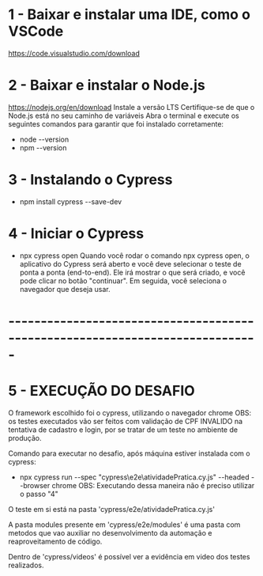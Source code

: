 # 1 - Baixar e instalar uma IDE, como o VSCode
https://code.visualstudio.com/download

# 2 - Baixar e instalar o Node.js
https://nodejs.org/en/download Instale a versão LTS Certifique-se de que o Node.js está no seu caminho de variáveis Abra o terminal e execute os seguintes comandos para garantir que foi instalado corretamente:
  - node --version
  - npm --version

# 3 - Instalando o Cypress
  - npm install cypress --save-dev

# 4 - Iniciar o Cypress
  - npx cypress open
Quando você rodar o comando npx cypress open, o aplicativo do Cypress será aberto e você deve selecionar o teste de ponta a ponta (end-to-end). Ele irá mostrar o que será criado, e você pode clicar no botão "continuar". Em seguida, você seleciona o navegador que deseja usar.

# -----------------------------------------------------------------------------

# 5 - EXECUÇÃO DO DESAFIO

O framework escolhido foi o cypress, utilizando o navegador chrome
OBS: os testes executados vão ser feitos com validação de CPF INVALIDO na tentativa de cadastro e login, por se tratar de um teste no ambiente de produção.

Comando para executar no desafio, após máquina estiver instalada com o cypress:
 - npx cypress run --spec "cypress\e2e\atividadePratica.cy.js" --headed --browser chrome
OBS: Executando dessa maneira não é preciso utilizar o passo "4"

O teste em si está na pasta 'cypress/e2e/atividadePratica.cy.js'

A pasta modules presente em 'cypress/e2e/modules' é uma pasta com metodos que vao auxiliar no desenvolvimento da automação e reaproveitamento de código.

Dentro de 'cypress/videos' é possível ver a evidência em video dos testes realizados.